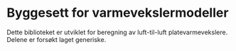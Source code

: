 # Byggesett for varmevekslermodeller
Dette biblioteket er utviklet for beregning av luft-til-luft platevarmevekslere. Delene er forsøkt laget generiske.

